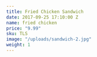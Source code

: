 ```yaml
---
title: Fried Chicken Sandwich
date: 2017-09-25 17:10:00 Z
name: fried chicken
price: "9.99"
sku: TLS
image: "/uploads/sandwich-2.jpg"
weight: 1
---
```

